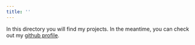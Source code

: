 ```yaml
---
title: ''
---
```


In this directory you will find my projects. In the meantime, you can check out my [github profile](https://github.com/iammatthi).
